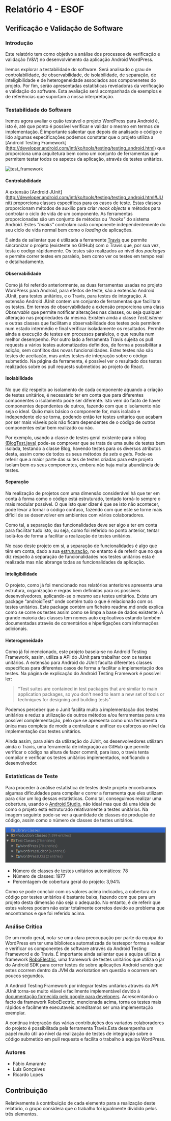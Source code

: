 # Relatório 4 - ESOF #
## Verificação e Validação de Software ##
### Introdução

Este relatório tem como objetivo a análise dos processos de verificação e validação (V&V) no desenvolvimento da aplicação Android WordPress. 

Iremos explorar a testabilidade do software. Será analisado o grau de controlabilidade, de observabilidade,  de isolabilidade, de separação, de inteligibilidade e de heterogeneidade associados aos componenetes do projeto. Por fim, serão apresentadas estatísticas reveladoras da verificação e validação do software.
Esta avaliação será acompanhada de exemplos e de referências que suportam a nossa interpretação.

### Testabilidade do Software

Iremos agora avaliar o quão testável o projeto WordPress para Android é, isto é, até que ponto é possível verificar e validar o mesmo em termos de implementação. É importante salientar que depois de analisado o código e lido algumas especificações podemos constatar que o projeto utiliza a [Android Testing Framework] (http://developer.android.com/intl/ko/tools/testing/testing_android.html) que proporciona uma arquitetura bem como um conjunto de ferramentas que permitem testar todos os aspetos da aplicação, através de testes unitários.

![test_framework](http://developer.android.com/images/testing/test_framework.png)


#### Controlabilidade

A extensão [Android JUnit] (http://developer.android.com/intl/ko/tools/testing/testing_android.html#JUnit) proporciona  classes especificas para os casos de teste. Estas classes proporcionam métodos de auxilio para criar *mock objects* e métodos para controlar o ciclo de vida de um componente.
As ferramentas proporcionadas são um conjunto de métodos ou *"hooks"* do sistema Android. Estes *"hooks"* controlam cada componente independentemente do seu ciclo de vida normal bem como o *loading* de aplicações.

É ainda de salientar que é utilizada a ferramente [Travis](https://travis-ci.org/) que permite sincronizar o projeto (existente no GitHub) com o Travis que, por sua vez, testa o codigo rápidamente. Os testes são realizados ao nível dos *packages* e permite correr testes em paralelo, bem como ver os testes em tempo real e detalhadamente.


#### Observabilidade
Como já foi referido anteriormente, as duas ferramentas usadas no projeto WordPress para Android, para efeitos de teste, são a extensão Android JUnit, para testes unitários, e o Travis, para testes de integração.
A extensão Android JUnit contem um conjunto de ferramentas que facilitam os testes. Em termos de observabilidade a extensão proporciona uma class *Observable* que permite notificar alterações nas classes, ou seja qualquer alteração nas propriedades da mesma. Existem ainda a classe *TestListener* e outras classes que facilitam a observabilidade dos testes pois permitem num estado intermédio e final verificar isoladamente os resultados. Permite ainda a execução de testes em processos paralelos, o que resulta num melhor desempenho.
Por outro lado a ferramenta Travis sujeita os pull requests a vários testes automatizados definidos, de forma a possibilitar a adição, sem conflitos das novas funcionalidades. Estes testes não são testes de aceitação, mas antes testes de integração sobre o código submetido. Na página da ferramenta, é possível ver o resultado dos testes realizados sobre os pull requests submetidos ao projeto do React.


#### Isolabilidade
No que diz respeito ao isolamento de cada componente aquando a criação de testes unitários, é necessário ter em conta que para diferentes componentes o isolamento pode ser diferente. Isto vem do facto de haver componentes dependentes de outros, fazendo com que o isolamento não seja o ideal. Quão mais básico o componente for, mais isolado e independente ele se torna, podendo então ter testes unitários que acabam por ser mais viáveis pois não ficam dependentes de o código de outros componentes estar bem realizado ou não. 

Por exemplo, usando a classe de testes geral existente para o blog [(BlogTest.java)](https://github.com/wordpress-mobile/WordPress-Android/blob/develop/WordPress/src/androidTest/java/org/wordpress/android/models/BlogTest.java) pode-se comprovar que se trata de uma suite de testes bem isolada, testando a classe Blog, havendo testes para os diversos atributos desta, assim como de todos os seus métodos de *sets* e *gets*. Pode-se referir que a maior parte das suites de testes criadas para este projeto isolam bem os seus componentes, embora não haja muita abundância de testes.


#### Separação
Na realização de projetos com uma dimensão considerável há que ter em conta à forma como o código está estruturado, tentado torná-lo sempre o mais modular possível. O que isto quer dizer é que se isto não acontecer, pode levar a tornar o código confuso, fazendo com que este se torne mais difícil de se desenvolver em ambientes com vários colaboradores.

Como tal, a separação das funcionalidades deve ser algo a ter em conta para facilitar tudo isto, ou seja, como foi referido no ponto anterior, tentar isolá-los de forma a facilitar a realização de testes unitários.

No caso deste projeto em si, a separação de funcionalidades é algo que têm em conta, dado a sua [estruturação](https://github.com/wordpress-mobile/WordPress-Android/tree/develop/WordPress/src/main/java/org/wordpress/android), no entanto é de referir que no que diz respeito à separação de funcionalidades nos testes unitários esta é realizada mas não abrange todas as funcionalidades da aplicação.


#### Inteligibilidade

O projeto, como já foi mencionado nos relatórios anteriores apresenta uma estrutura, organização e regras bem definidas para os possíveis desenvolvedores, aplicando-se o mesmo aos testes unitários.
Existe um package “androidTest” onde contém tudo o que é relacionado com os testes unitários. Este package contém um ficheiro readme.md onde explica como se corre os testes assim como se limpa a base de dados existente.
A grande maioria das classes tem nomes auto explicativos estando também documentadas através de comentários e hiperligações com informações adicionais.


#### Heterogeneidade

Como já foi mencionado, este projeto baseia-se no Android Testing Framework, assim, utiliza a API do JUnit para trabalhar com os testes unitários. A extensão para Android do JUnit faculta diferentes classes específicas para diferentes casos de forma a facilitar a implementação dos testes.
Na página de explicação do Android Testing Framework é possível ler:

>“Test suites are contained in test packages that are similar to main application packages, so you don't need to learn a new   set of tools or techniques for designing and building tests"

Podemos perceber que o Junit facilita muito a implementação dos testes unitários e reduz a utilização de outros métodos e/ou ferramentas para uma possível complementação, pelo que se apresenta como uma ferramenta única mas completa de modo a centralizar e unificar os esforços ao nível da implementação dos testes unitários.

Ainda assim, para além da utilização do JUnit, os desenvolvedores utilizam ainda o Travis, uma ferramenta de integração ao GitHub que permite verificar o código na altura de fazer commit, para isso, o travis tenta compilar e verificar os testes unitários implementados, notificando o desenvolvedor.


### Estatísticas de Teste

Para proceder à análise estatística de testes deste projeto encontramos algumas dificuldades para compilar e correr a ferramenta que eles utilizam para criar um log dessas estatísticas. Como tal, conseguimos realizar uma cobertura, usando o [Android Studio](https://developer.android.com/sdk/index.html), não ideal mas que dá uma ideia de como o projeto está estruturado relativamente a testes unitários. Na imagem seguinte pode-se ver a quantidade de classes de produção de código, assim como o número de classes de testes unitários.

![testes](./images/testes.png)

* Número de classes de testes unitários automáticos: 78
* Número de classes: 1977
* Percentagem de cobertura geral do projeto: 3,94%

Como se pode concluir com os valores acima indicados, a cobertura do código por testes unitários é bastante baixa, fazendo com que para um projeto desta dimensão não seja o adequado. No entanto, é de referir que estes valores podem não estar totalmente corretos devido ao problema que encontramos e que foi referido acima.


### Análise Crítica

De um modo geral, nota-se uma clara preocupação por parte da equipa do WordPress em ter uma biblioteca automatizada de testespor forma a validar e verificar os componentes de software através da Android Testing Frameword e do Travis. É importante ainda salientar que a equipa utiliza a framework [RoboElectric](http://robolectric.org/), uma framework de testes unitários que utiliza o jar do Android SDK para correr testes de sobre aplicações Android sendo que estes ocorrem dentro da JVM da workstation em questão e ocorrem em poucos segundos. 

A Android Testing Framework por integrar testes unitários através da API JUnit torna-se muito viável e facilmente implementável devido à [documentação fornecida pelo google para developers](http://developer.android.com/intl/ko/tools/testing/testing_android.html). Acrescentando o facto da framework RoboElectric, mencionada acima, torna os testes mais rápidos e facilmente executaveis acreditamos ser uma implementação exemplar.

A contínua integração das várias contribuições dos variados colaboradores do projeto é possibilitada pela ferramenta Travis.Esta desempenha um papel muito útil ao nível da realização de testes de integração sobre o código submetido em pull requests e facilita o trabalho à equipa WordPress.


### Autores



* Fábio Amarante
* Luís Gonçalves
* Ricardo Lopes


## Contribuição

Relativamente à contribuição de cada elemento para a realização deste relatório, o grupo considera que o trabalho foi igualmente dividido pelos três elementos.
